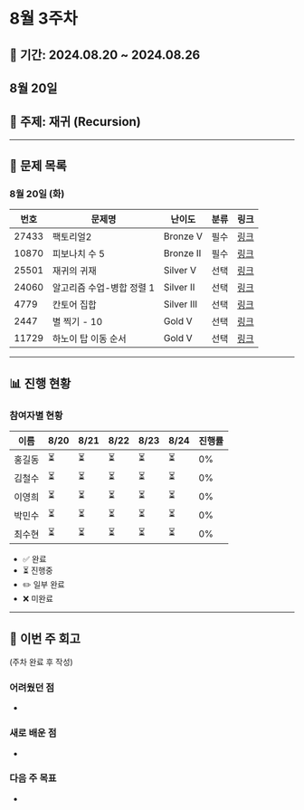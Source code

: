 # 8월 3주차

## 📅 기간: 2024.08.20 ~ 2024.08.26

## 8월 20일
## 🎯 주제: 재귀 (Recursion)

---

## 📝 문제 목록

### 8월 20일 (화)
| 번호 | 문제명 | 난이도 | 분류 | 링크 |
|------|---------|--------|------|------|
| 27433 | 팩토리얼2 | Bronze V | 필수 | [링크](https://www.acmicpc.net/problem/27433) |
| 10870 | 피보나치 수 5 | Bronze II | 필수 | [링크](https://www.acmicpc.net/problem/10870) |
| 25501 | 재귀의 귀재 | Silver V | 선택 | [링크](https://www.acmicpc.net/problem/25501) |
| 24060 | 알고리즘 수업-병합 정렬 1 | Silver II | 선택 | [링크](https://www.acmicpc.net/problem/24060) |
| 4779 | 칸토어 집합 | Silver III | 선택 | [링크](https://www.acmicpc.net/problem/4779) |
| 2447 | 별 찍기 - 10 | Gold V | 선택 | [링크](https://www.acmicpc.net/problem/2447) |
| 11729 | 하노이 탑 이동 순서 | Gold V | 선택 | [링크](https://www.acmicpc.net/problem/11729) |

---

## 📊 진행 현황

### 참여자별 현황
| 이름 | 8/20 | 8/21 | 8/22 | 8/23 | 8/24 | 진행률 |
|------|------|------|------|------|------|--------|
| 홍길동 | ⏳ | ⏳ | ⏳ | ⏳ | ⏳ | 0% |
| 김철수 | ⏳ | ⏳ | ⏳ | ⏳ | ⏳ | 0% |
| 이영희 | ⏳ | ⏳ | ⏳ | ⏳ | ⏳ | 0% |
| 박민수 | ⏳ | ⏳ | ⏳ | ⏳ | ⏳ | 0% |
| 최수현 | ⏳ | ⏳ | ⏳ | ⏳ | ⏳ | 0% |

- ✅ 완료  
- ⏳ 진행중
- ✏️ 일부 완료
- ❌ 미완료

---


## 💬 이번 주 회고
(주차 완료 후 작성)

### 어려웠던 점
- 

### 새로 배운 점
- 

### 다음 주 목표
-